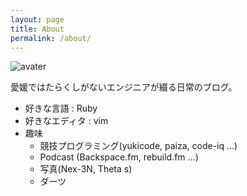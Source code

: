 ```yaml
---
layout: page
title: About
permalink: /about/
---
```


![avater](https://lh3.googleusercontent.com/yO_xEjrYqEV3NGva662N_H8lu2fHGhhhTPCduyKYbg5kLeTHZRUQhO_q9l2w_NVXXryFF8SyFLMVtVeUObOXT_I9iHbsvk9FZC5ZC80mP7JKVvhSK6peS63qHAsExylIo5hp34btUUABcWgrTpNbzCzaV2jPsmTk3VB7okgH_ucwxOn1oPqULTHQviC0z2CFj1MWdWi18VLQU-Lh8IRvN5ZvFq9NyFk7vS4YbknSb9hwzH9xeqR0PyPcB-B3ZWc904NMuU3pp1fYtXzMxw66Q2a3eaTgIQrEC7gWf-pC9XC65ezgT9MumPnfWRgm--O5nDH1o0n-55Rfg_sZf4jM9oaVs8OjbzIOsKMc8pp9v-u59gnO2aziFXNYHIMnFyMe7RbDugWZaKuVsBqtA0nlp3zajSkag0f0wUH0OxmXm9eo6B51Kq4YO9PiLUsuGnCXCmtQSKxmWmoOQxFka4n6_r4CVuJ91s1RG-Mbr29D4N21z7E7tZiOTPwll8D5-0NyyYykz_eUjCH6hT-m6v0dgyhVbtyJyjBF3V3LRkDUW9uj2_ERlqleU9Ne7J7Oz_Qrv_oS65cmlPtPgLdWh27Ryvn_I15hiuAZF2LhPOHzERmDGKAmFOwTMA=s475-no)

愛媛ではたらくしがないエンジニアが綴る日常のブログ。

- 好きな言語 : Ruby
- 好きなエディタ : vim
- 趣味
  - 競技プログラミング(yukicode, paiza, code-iq ...)
  - Podcast (Backspace.fm, rebuild.fm ...)
  - 写真(Nex-3N, Theta s)
  - ダーツ

